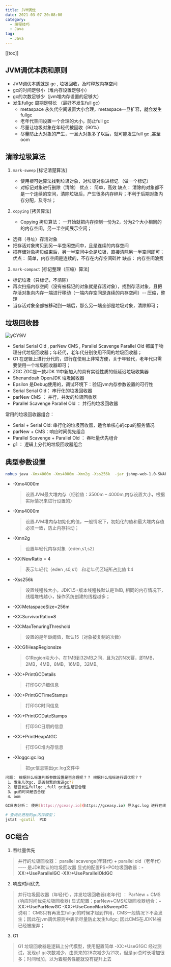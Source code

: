 ```yaml
---
title: JVM调优
date: 2021-03-07 20:08:00
category: 
  - 编程技巧
  - Java
tag: 
  - Java
---
```


<!-- more -->
[[toc]]

## JVM调优本质和原则

- JVM调优本质就是 gc , 垃圾回收，及时释放内存空间
- gc的时间足够小（堆内存设置足够小）
- gc的次数足够少（jvm堆内存设置的足够大）
- 发生fullgc 周期足够长 （最好不发生full gc）
  - metaspace 永久代空间设置大小合理，metaspace一旦扩容，就会发生fullgc
  - 老年代空间设置一个合理的大小，防止full gc
  - 尽量让垃圾对象在年轻代被回收（90%）
  - 尽量防止大对象的产生，一旦大对象多了以后，就可能发生full gc ,甚至oom

## 清除垃圾算法

1. `mark-sweep`  [标记清楚算法]
    - 使用根可达算法找到垃圾对象，对垃圾对象进标记 （做一个标记）
    - 对标记对象进行删除（清除）
    优点： 简单，高效
    缺点： 清除的对象都不是一个连续的空间，清除垃圾后，产生很多内存碎片；不利于后期对象内存分配，及寻址；

2. `copying` [拷贝算法]
    - Copying 拷贝算法： 一开始就把内存控制一份为2，分为2个大小相同的的内存空间，另一半空间展示空闲；

- 选择（寻址）存活对象
- 把存活对象拷贝到另一半空闲空间中，且是连续的内存空间
- 把存储对象拷贝结束后，另一半空间中全是垃圾，直接清除另一半空间即可；
    优点： 简单，内存空间是连续的，不存在内存空间碎片
    缺点： 内存空间浪费

3. `mark-compact` [标记整理（压缩）算法]

- 标记垃圾（只标记，不清除）
- 再次扫描内存空间（没有被标记的对象就是存活对象），找到存活对象，且把存活对象向内存一端进行移动（一端内存空间是连续的内存空间）-- 压缩，整理
- 当存活对象全部被移动到一端后，那么另一端全部是垃圾对象，清除即可；

## 垃圾回收器

![yCY9iV](https://s3.ax1x.com/2021/01/29/yCY9iV.png)

- Serial Serial Old , parNew CMS , Parallel Scavenge Parallel Old  都属于物理分代垃圾回收器；年轻代，老年代分别使用不同的垃圾回收器；
- G1 在逻辑上进行分代的，进行在使用上非常方便，关于年轻代，老年代只需要使用一个垃圾回收器即可；
- ZGC  ZGC是一款JDK 11中新加入的具有实验性质的低延迟垃圾收集器
- Shenandoah OpenJDK 垃圾回收器
- Epsilon 是Debug使用的，调试环境下：验证jvm内存参数设置的可行性
- Serial Serial Old： 串行化的垃圾回收器
- parNew CMS ： 并行，并发的垃圾回收器
- Parallel Scavenge Parallel Old ： 并行的垃圾回收器

常用的垃圾回收器组合：

- Serial + Serial Old: 串行化的垃圾回收器，适合单核心的cpu的服务情况
- parNew + CMS：响应时间优先组合
- Parallel Scavenge + Parallel Old ： 吞吐量优先组合
- g1 ： 逻辑上分代的垃圾回收器组合

## 典型参数设置

```bash
nohup java -Xmx4000m -Xms4000m -Xmn2g -Xss256k  -jar jshop-web-1.0-SNAPSHOT.jar --spring.config.addition-location=application.yaml > jshop.log 2>&1 &
```

- -Xmx4000m
  > 设置JVM最大堆内存（经验值：3500m – 4000m,内存设置大小，根据实际情况来进行设置的）
- -Xms4000m
  > 设置JVM堆内存初始化的值，一般情况下，初始化的值和最大堆内存值必须一致，防止内存抖动；
- -Xmn2g  
  > 设置年轻代内存对象（eden,s1,s2）
- -XX:NewRatio = 4
  > 表示年轻代（eden ,s0,s1） 和老年代区域所占比值 1:4
- -Xss256k  
  > 设置线程栈大小，JDK1.5+版本线程栈默认是1MB, 相同的内存情况下，线程堆栈越小，操作系统创建的线程越多；
- -XX:MetaspaceSize=256m
- -XX:SurvivorRatio=8
- -XX:MaxTenuringThreshold  
  > 设置的是年龄阈值，默认15（对象被复制的次数）
- -XX:G1HeapRegionsize  
  > G1Region块大小，在1MB到32MB之间，且为2的N次幂，即1MB，2MB，4MB，8MB，16MB，32MB。

- -XX:+PrintGCDetails
  > 打印GC详细信息
- -XX:+PrintGCTimeStamps
  > 打印GC时间信息
- -XX:+PrintGCDateStamps
  > 打印GC日期的信息
- -XX:+PrintHeapAtGC
  > 打印GC堆内存信息
- -Xloggc:gc.log
  > 把gc信息输出gc.log文件中

```bash
问题： 根据什么标准判断参数设置是否合理呢？？ 根据什么指标进行调优呢？？
 1、发生几次gc, 是否频繁的发送gc??
 2、是否发生fullgc ,full gc发生是否合理
 3、gc的时间是否合理
 4、oom

GC日志分析： 使用[https://gceasy.io](https://gceasy.io) 导入gc.log 进行在线分析即可;

# 查询此进程的gc内存模型；
jstat -gcutil  PID  
```

## GC组合

1. 吞吐量优先

> 并行的垃圾回收器： parallel scavenge(年轻代) + parallel old（老年代） ---- 是JDK默认的垃圾回收器
> 显式的配置PS+PO垃圾回收器：**-XX:+UseParallelGC -XX:+UseParallelOldGC**

2. 响应时间优先

> 并行垃圾回收器（年轻代），并发垃圾回收器(老年代) ： ParNew + CMS (响应时间优先垃圾回收器)
> 显式配置：parNew+CMS垃圾回收器组合：**-XX:+UseParNewGC -XX:+UseConcMarkSweepGC**  
> 说明： CMS只有再发生fullgc的时候才起到作用，CMS一般情况下不会发生；因此在jvm调优原则中表示尽量防止发生fullgc;
> 因此CMS在JDK14被已经被废弃；

3. G1

> G1 垃圾回收器是逻辑上分代模型，使用配置简单
> -XX:+UseG1GC
> 经过测试，发现g1 gc次数减少，由原来的28次减少为21次，但是gc总时长增加很多；时间增加，以为着服务性能就没有提升上去
